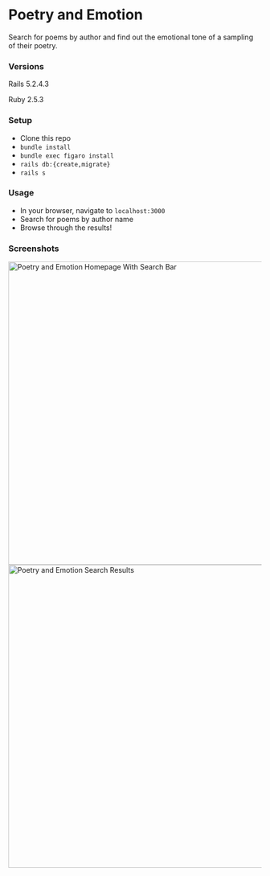 # Poetry and Emotion

Search for poems by author and find out the emotional tone of a sampling of their poetry.

### Versions

Rails 5.2.4.3

Ruby 2.5.3

### Setup

- Clone this repo
- `bundle install`
- `bundle exec figaro install`
- `rails db:{create,migrate}`
- `rails s`

### Usage

- In your browser, navigate to `localhost:3000`
- Search for poems by author name
- Browse through the results!

### Screenshots


<img width="603" alt="Poetry and Emotion Homepage With Search Bar" src="https://user-images.githubusercontent.com/31839316/92953169-81acc080-f41e-11ea-8d0d-b8da49fe5eb4.png">

<img width="603" alt="Poetry and Emotion Search Results" src="https://user-images.githubusercontent.com/31839316/92953156-7c4f7600-f41e-11ea-9e95-4053f7c7b7fd.png">
